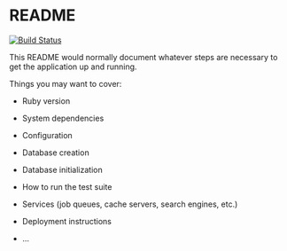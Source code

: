 # README
[![Build Status](https://travis-ci.org/Fortax-N/fortax.svg?branch=master)](https://travis-ci.org/Fortax-N/fortax)

This README would normally document whatever steps are necessary to get the
application up and running.

Things you may want to cover:

* Ruby version

* System dependencies

* Configuration

* Database creation

* Database initialization

* How to run the test suite

* Services (job queues, cache servers, search engines, etc.)

* Deployment instructions

* ...
